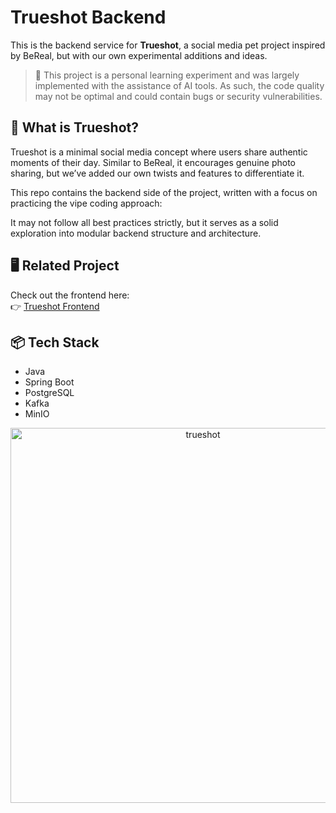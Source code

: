 # Trueshot Backend

This is the backend service for **Trueshot**, a social media pet project inspired by BeReal, but with our own experimental additions and ideas.

> 🚧 This project is a personal learning experiment and was largely implemented with the assistance of AI tools. As such, the code quality may not be optimal and could contain bugs or security vulnerabilities.

## 🚀 What is Trueshot?

Trueshot is a minimal social media concept where users share authentic moments of their day. Similar to BeReal, it encourages genuine photo sharing, but we’ve added our own twists and features to differentiate it.

This repo contains the backend side of the project, written with a focus on practicing the vipe coding approach:

It may not follow all best practices strictly, but it serves as a solid exploration into modular backend structure and architecture.

## 🖥️ Related Project

Check out the frontend here:  
👉 [Trueshot Frontend](https://github.com/Kamal-Abdullayev/trueshot-frontend)

## 📦 Tech Stack

- Java
- Spring Boot
- PostgreSQL
- Kafka
- MinIO


<div align="center">
  <img width="600" alt="trueshot" src="https://github.com/user-attachments/assets/61bfc330-3e83-43f5-b2bf-0a54aecde9b0" />
</div>

